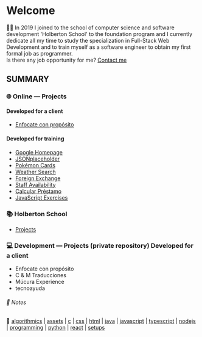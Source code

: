 # Welcome
:man_technologist: In 2019 I joined to the school of computer science and software development 'Holberton School' to the foundation program and I currently dedicate all my time to study the specialization in Full-Stack Web Development and to train myself as a software engineer to obtain my first formal job as programmer.  
Is there any job opportunity for me? [Contact me](https://www.javierandresgp.com)
## SUMMARY
### :globe_with_meridians: Online ― Projects
#### Developed for a client
* [Enfocate con propósito](http://www.enfocateconproposito.org/)
#### Developed for training
* [Google Homepage](https://javierandresgp.github.io/github_pages-google_homepage/)
* [JSONplaceholder](https://javierandresgp.github.io/github_pages-jsonplaceholder/)
* [Pokémon Cards](https://javierandresgp.github.io/github_pages-pokemon_cards/)
* [Weather Search](https://javierandresgp.github.io/github_pages-weather_search/)
* [Foreign Exchange](https://javierandresgp.github.io/github_pages-foreign_exchange/)
* [Staff Availability](https://javierandresgp.github.io/github_pages-staff_availability/)
* [Calcular Préstamo](https://javierandresgp.github.io/github_pages-calcular_prestamo/)
* [JavaScript Exercises](https://javierandresgp.github.io/github_pages-javascript_exercises/)
### :books: Holberton School
* [Projects](holberton_school.md)
### :computer: Development ― Projects (private repository) Developed for a client
* Enfocate con propósito
* C & M Traducciones
* Múcura Experience
* tecnoayuda
###### :memo: Notes
:bookmark: [algorithmics](algorithmics.md) | [assets](assets.md) | [c](c.md) | [css](css.md) | [html](html.md) | [java](java.md) | [javascript](javascript.md)  | [typescript](typescript.md) | [nodejs](nodejs.md) | [programming](programming.md) | [python](python.md) | [react](react.md) | [setups](setups.md)
